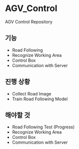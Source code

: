 # AGV_Control

AGV Control Repository

## 기능

- Road Following
- Recognize Working Area
- Control Box
- Communication with Server

## 진행 상황

- Collect Road Image
- Train Road Following Model

## 해야할 것

- Road Following Test (Progress)
- Recognize Working Area
- Control Box
- Communication with Server
